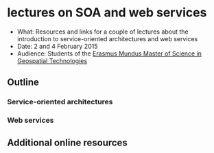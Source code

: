# lectures on SOA and web services  
* What: Resources and links for a couple of lectures about the introduction to service-oriented architectures and web services 
* Date: 2 and 4 February 2015
* Audience: Students of the [Erasmus Mundus Master of Science in Geospatial Technologies](http://mastergeotech.info/)  

## Outline
### Service-oriented architectures

### Web services 


## Additional online resources
